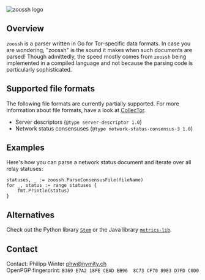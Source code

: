 ![zoossh logo](https://nullhypothesis.github.com/zoossh_logo.png)

Overview
--------
`zoossh` is a parser written in Go for Tor-specific data formats.  In case you
are wondering, "zoossh" is the sound it makes when such documents are parsed!
Though admittedly, the speed mostly comes from `zoossh` being implemented in a
compiled language and not because the parsing code is particularly
sophisticated.

Supported file formats
----------------------
The following file formats are currently partially supported.  For more
information about file formats, have a look at
[CollecTor](https://collector.torproject.org/formats.html).

* Server descriptors (`@type server-descriptor 1.0`)
* Network status consensuses (`@type network-status-consensus-3 1.0`)

Examples
--------
Here's how you can parse a network status document and iterate over all relay
statuses:

    statuses, _ := zoossh.ParseConsensusFile(fileName)
    for _, status := range statuses {
        fmt.Println(status)
    }

Alternatives
------------
Check out the Python library [`Stem`](https://stem.torproject.org) or the Java
library [`metrics-lib`](https://gitweb.torproject.org/metrics-lib.git).

Contact
-------
Contact: Philipp Winter <phw@nymity.ch>  
OpenPGP fingerprint: `B369 E7A2 18FE CEAD EB96  8C73 CF70 89E3 D7FD C0D0`
